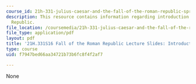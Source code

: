 ```yaml
---
course_id: 21h-331-julius-caesar-and-the-fall-of-the-roman-republic-spring-2016
description: This resource contains information regarding introduction of the Roman
  Republic.
file_location: /coursemedia/21h-331-julius-caesar-and-the-fall-of-the-roman-republic-spring-2016/f7947bed66aa34721b73b6fc8f4f2af7_MIT21H_331S16_Introduction.pdf
file_type: application/pdf
layout: pdf
title: '21H.331S16 Fall of the Roman Republic Lecture Slides: Introduction'
type: course
uid: f7947bed66aa34721b73b6fc8f4f2af7

---
```

None